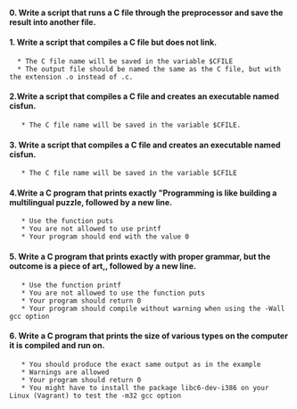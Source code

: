 #### 0. Write a script that runs a C file through the preprocessor and save the result into another file.
#### 1. Write a script that compiles a C file but does not link.
      * The C file name will be saved in the variable $CFILE
      * The output file should be named the same as the C file, but with the extension .o instead of .c.
#### 2.Write a script that compiles a C file and creates an executable named cisfun.
       * The C file name will be saved in the variable $CFILE.
#### 3. Write a script that compiles a C file and creates an executable named cisfun.
       * The C file name will be saved in the variable $CFILE
#### 4.Write a C program that prints exactly "Programming is like building a multilingual puzzle, followed by a new line.
       * Use the function puts
       * You are not allowed to use printf
       * Your program should end with the value 0
#### 5. Write a C program that prints exactly with proper grammar, but the outcome is a piece of art,, followed by a new line.
       * Use the function printf
       * You are not allowed to use the function puts
       * Your program should return 0
       * Your program should compile without warning when using the -Wall gcc option
#### 6. Write a C program that prints the size of various types on the computer it is compiled and run on.
       * You should produce the exact same output as in the example
       * Warnings are allowed
       * Your program should return 0
       * You might have to install the package libc6-dev-i386 on your Linux (Vagrant) to test the -m32 gcc option
									        